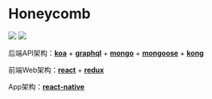 # Honeycomb

![](https://img.shields.io/github/license/mashape/apistatus.svg) ![](https://img.shields.io/badge/version-v0.0.1-brightgreen.svg?style=flat)

后端API架构：[**koa**](https://github.com/koajs/koa) + [**graphql**](https://github.com/facebook/graphql) + [**mongo**](https://github.com/mongodb/mongo) + [**mongoose**](https://github.com/Automattic/mongoose) + [**kong**](https://github.com/Mashape/kong)

前端Web架构：[**react**](https://github.com/facebook/react) + [**redux**](https://github.com/reactjs/redux)

App架构：[**react-native**](https://github.com/facebook/react-native)

